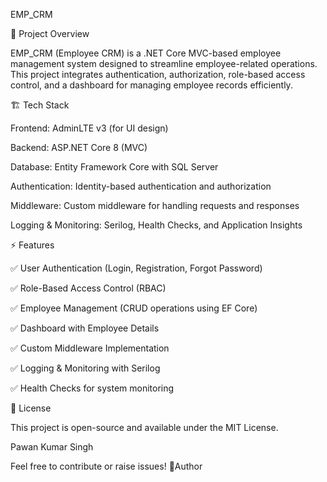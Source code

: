 EMP_CRM

📌 Project Overview

EMP_CRM (Employee CRM) is a .NET Core MVC-based employee management system designed to streamline employee-related operations. This project integrates authentication, authorization, role-based access control, and a dashboard for managing employee records efficiently.

🏗️ Tech Stack

Frontend: AdminLTE v3 (for UI design)

Backend: ASP.NET Core 8 (MVC)

Database: Entity Framework Core with SQL Server

Authentication: Identity-based authentication and authorization

Middleware: Custom middleware for handling requests and responses

Logging & Monitoring: Serilog, Health Checks, and Application Insights

⚡ Features

✅ User Authentication (Login, Registration, Forgot Password)

✅ Role-Based Access Control (RBAC)

✅ Employee Management (CRUD operations using EF Core)

✅ Dashboard with Employee Details

✅ Custom Middleware Implementation

✅ Logging & Monitoring with Serilog

✅ Health Checks for system monitoring

📜 License


This project is open-source and available under the MIT License.

 Pawan Kumar Singh 
 
Feel free to contribute or raise issues! 🚀Author
